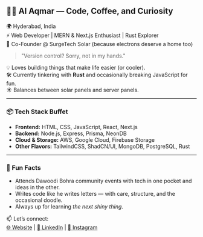 ## 👨‍💻 Al Aqmar — Code, Coffee, and Curiosity  

🌍 Hyderabad, India  
⚡ Web Developer | MERN & Next.js Enthusiast | Rust Explorer  
🔋 Co-Founder @ SurgeTech Solar (because electrons deserve a home too)  

> "Version control? Sorry, not in my hands."  

💡 Loves building things that make life easier (or cooler).  
🛠️ Currently tinkering with **Rust** and occasionally breaking JavaScript for fun.  
☀️ Balances between solar panels and server panels.  

---

### 📦 Tech Stack Buffet
- **Frontend:** HTML, CSS, JavaScript, React, Next.js  
- **Backend:** Node.js, Express, Prisma, NeonDB  
- **Cloud & Storage:** AWS, Google Cloud, Firebase Storage  
- **Other Flavors:** TailwindCSS, ShadCN/UI, MongoDB, PostgreSQL, Rust  

---

### 🎯 Fun Facts
- Attends Dawoodi Bohra community events with tech in one pocket and ideas in the other.  
- Writes code like he writes letters — with care, structure, and the occasional doodle.  
- Always up for learning *the next shiny thing*.  

📫 Let’s connect:  
[🌐 Website](https://alaqmar.dev) | [💼 LinkedIn](https://linkedin.com/alaqmar) | [📸 Instagram](https://instagram.com/alaqmarr_)
